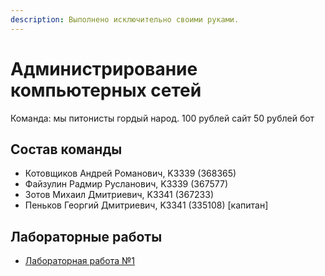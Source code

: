 ```yaml
---
description: Выполнено исключительно своими руками.
---
```

# Администрирование компьютерных сетей 
Команда: мы питонисты гордый народ. 100 рублей сайт 50 рублей бот

## Состав команды
* Котовщиков Андрей Романович, K3339 (368365)
* Файзулин Радмир Русланович, K3339 (367577)
* Зотов Михаил Дмитриевич, K3341 (367233)
* Пеньков Георгий Дмитриевич, K3341 (335108) [капитан]

## Лабораторные работы
* [Лабораторная работа №1](./lab1)